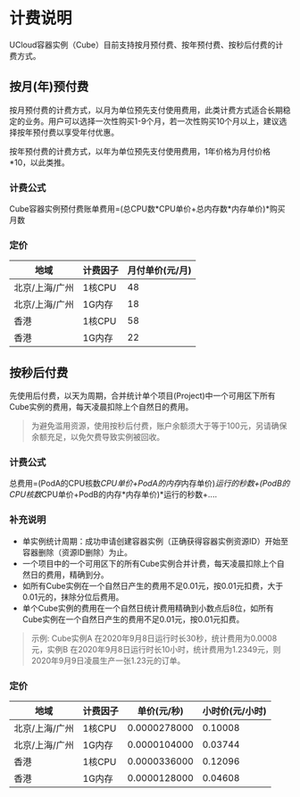 # 计费说明

UCloud容器实例（Cube）目前支持按月预付费、按年预付费、按秒后付费的计费方式。

## 按月(年)预付费

按月预付费的计费方式，以月为单位预先支付使用费用，此类计费方式适合长期稳定的业务。用户可以选择一次性购买1-9个月，若一次性购买10个月以上，建议选择按年预付费以享受年付优惠。

按年预付费的计费方式，以年为单位预先支付使用费用，1年价格为月付价格*10，以此类推。

### 计费公式

Cube容器实例预付费账单费用=(总CPU数\*CPU单价+总内存数\*内存单价)\*购买月数

### 定价

|地域|计费因子|月付单价(元/月)|
|---|---|---|
|北京/上海/广州|1核CPU|48|
|北京/上海/广州|1G内存|18|
|香港|1核CPU|58|
|香港|1G内存|22|

## 按秒后付费

先使用后付费，以天为周期，合并统计单个项目(Project)中一个可用区下所有Cube实例的费用，每天凌晨扣除上个自然日的费用。

> 为避免滥用资源，使用按秒后付费，账户余额须大于等于100元，另请确保余额充足，以免欠费导致实例被回收。

### 计费公式

总费用=(PodA的CPU核数*CPU单价+PodA的内存*内存单价)*运行的秒数+(PodB的CPU核数*CPU单价+PodB的内存*内存单价)*运行的秒数+....

### 补充说明

* 单实例统计周期：成功申请创建容器实例（正确获得容器实例资源ID）开始至容器删除（资源ID删除）为止。
* 一个项目中的一个可用区下的所有Cube实例合并计费，每天凌晨扣除上个自然日的费用，精确到分。
* 如所有Cube实例在一个自然日产生的费用不足0.01元，按0.01元扣费，大于0.01元的，抹除分位后费用。
* 单个Cube实例的费用在一个自然日统计费用精确到小数点后8位，如所有Cube实例在一个自然日产生的费用不足0.01元，按0.01元扣费。


> 示例: Cube实例A 在2020年9月8日运行时长30秒，统计费用为0.0008元，实例B 在2020年9月8日运行时长10小时，统计费用为1.2349元，则2020年9月9日凌晨生产一张1.23元的订单。




### 定价

|地域|计费因子|单价(元/秒)|小时价(元/小时)|
|---|---|---|---|
|北京/上海/广州|1核CPU|0.0000278000|0.10008|
|北京/上海/广州|1G内存|0.0000104000|0.03744|
|香港|1核CPU|0.0000336000|0.12096|
|香港|1G内存|0.0000128000|0.04608|


<!-- |地域|机型|CPU(Core)|内存(G)|单价(元/秒)|小时价(元/小时)|
|---|---|---|---|---|---|
|北京/上海/广州|intel/AMD|0.1|0.125|0.000004080|0.014688|
|北京/上海/广州|intel/AMD|0.5|0.5|0.000019100|0.06876|
|北京/上海/广州|intel/AMD|0.5|1|0.000024300|0.08748|
|北京/上海/广州|intel/AMD|0.5|2|0.000034700|0.12492|
|北京/上海/广州|intel/AMD|1|1|0.000038200|0.13752|
|北京/上海/广州|intel/AMD|1|2|0.000048600|0.17496|
|北京/上海/广州|intel/AMD|1|4|0.000069400|0.24984|
|北京/上海/广州|intel/AMD|2|2|0.000076400|0.27504|
|北京/上海/广州|intel/AMD|2|4|0.000097200|0.34992|
|北京/上海/广州|intel/AMD|2|8|0.000139000|0.5004|
|北京/上海/广州|intel/AMD|4|4|0.000153000|0.5508|
|北京/上海/广州|intel/AMD|4|8|0.000194000|0.6984|
|北京/上海/广州|intel/AMD|4|16|0.000278000|1.0008|
|北京/上海/广州|intel/AMD|8|8|0.000306000|1.1016|
|北京/上海/广州|intel/AMD|8|16|0.000389000|1.4004|
|北京/上海/广州|intel/AMD|8|32|0.000556000|2.0016|
|北京/上海/广州|intel/AMD|16|16|0.000611000|2.1996|
|北京/上海/广州|intel/AMD|16|32|0.000778000|2.8008|
|北京/上海/广州|intel/AMD|16|64|0.001110000|3.996|
|香港|intel/AMD|0.1|0.125|0.000004950|0.01782|
|香港|intel/AMD|0.5|0.5|0.000023100|0.08316|
|香港|intel/AMD|0.5|1|0.000029500|0.1062|
|香港|intel/AMD|0.5|2|0.000042200|0.15192|
|香港|intel/AMD|1|1|0.000046300|0.16668|
|香港|intel/AMD|1|2|0.000059000|0.2124|
|香港|intel/AMD|1|4|0.000084500|0.3042|
|香港|intel/AMD|2|2|0.000092600|0.33336|
|香港|intel/AMD|2|4|0.000118000|0.4248|
|香港|intel/AMD|2|8|0.000169000|0.6084|
|香港|intel/AMD|4|4|0.000185000|0.666|
|香港|intel/AMD|4|8|0.000236000|0.8496|
|香港|intel/AMD|4|16|0.000338000|1.2168|
|香港|intel/AMD|8|8|0.000370000|1.332|
|香港|intel/AMD|8|16|0.000472000|1.6992|
|香港|intel/AMD|8|32|0.000676000|2.4336|
|香港|intel/AMD|16|16|0.000741000|2.6676|
|香港|intel/AMD|16|32|0.000944000|3.3984|
|香港|intel/AMD|16|64|0.001350000|4.86| -->
